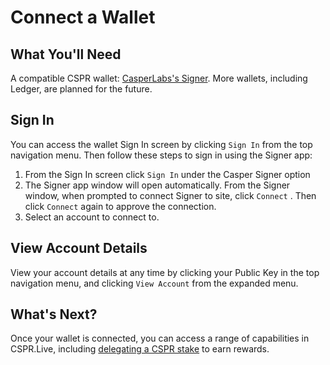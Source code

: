 # Connect a Wallet

## What You'll Need

A compatible CSPR wallet: [CasperLabs's Signer](SignerGuide.md). More wallets, including Ledger, are planned for the future.

## Sign In

You can access the wallet Sign In screen by clicking `Sign In` from the top navigation menu. Then follow these steps to sign in using the Signer app:

1. From the Sign In screen click `Sign In` under the Casper Signer option
2. The Signer app window will open automatically. From the Signer window, when prompted to connect Signer to site, click `Connect` . Then click `Connect` again to approve the connection.
3. Select an account to connect to.

## View Account Details

View your account details at any time by clicking your Public Key in the top navigation menu, and clicking `View Account` from the expanded menu.

## What's Next?

Once your wallet is connected, you can access a range of capabilities in CSPR.Live, including [delegating a CSPR stake](Delegating-CSPR-Stake.md) to earn rewards.

